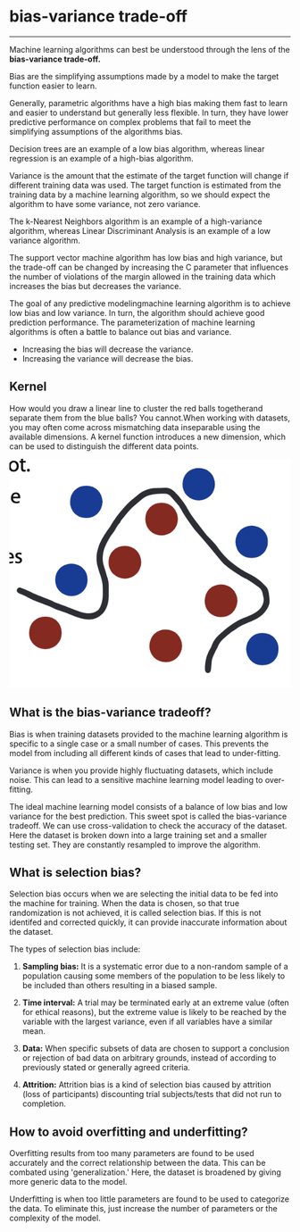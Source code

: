 # bias-variance trade-off

---

Machine learning algorithms can best be understood through the lens of the **bias-variance trade-off.**

Bias are the simplifying assumptions made by a model to make the target function easier to learn.

Generally, parametric algorithms have a high bias making them fast to learn and easier to understand but generally less flexible. In turn, they have lower predictive performance on complex problems that fail to meet the simplifying assumptions of the algorithms bias.

Decision trees are an example of a low bias algorithm, whereas linear regression is an example of a high-bias algorithm.

Variance is the amount that the estimate of the target function will change if different training data was used. The target function is estimated from the training data by a machine learning algorithm, so we should expect the algorithm to have some variance, not zero variance.

The k-Nearest Neighbors algorithm is an example of a high-variance algorithm, whereas Linear Discriminant Analysis is an example of a low variance algorithm.

The support vector machine algorithm has low bias and high variance, but the trade-off can be changed by increasing the C parameter that influences the number of violations of the margin allowed in the training data which increases the bias but decreases the variance.

The goal of any predictive modelingmachine learning algorithm is to achieve low bias and low variance. In turn, the algorithm should achieve good prediction performance. The parameterization of machine learning algorithms is often a battle to balance out bias and variance.

- Increasing the bias will decrease the variance.
- Increasing the variance will decrease the bias.

## Kernel

How would you draw a linear line to cluster the red balls togetherand separate them from the blue balls? You cannot.When working with datasets, you may often come across mismatching data inseparable using the available dimensions. A kernel function introduces a new dimension, which can be used to distinguish the different data points.

![image](media/bias-variance-trade-off-image1.png)

## What is the bias-variance tradeoff?

Bias is when training datasets provided to the machine learning algorithm is specific to a single case or a small number of cases. This prevents the model from including all different kinds of cases that lead to under-fitting.

Variance is when you provide highly fluctuating datasets, which include noise. This can lead to a sensitive machine learning model leading to over-fitting.

The ideal machine learning model consists of a balance of low bias and low variance for the best prediction. This sweet spot is called the bias-variance tradeoff. We can use cross-validation to check the accuracy of the dataset. Here the dataset is broken down into a large training set and a smaller testing set. They are constantly resampled to improve the algorithm.

## What is selection bias?

Selection bias occurs when we are selecting the initial data to be fed into the machine for training. When the data is chosen, so that true randomization is not achieved, it is called selection bias. If this is not identifed and corrected quickly, it can provide inaccurate information about the dataset.

The types of selection bias include:

1. **Sampling bias:** It is a systematic error due to a non-random sample of a population causing some members of the population to be less likely to be included than others resulting in a biased sample.

2. **Time interval:** A trial may be terminated early at an extreme value (often for ethical reasons), but the extreme value is likely to be reached by the variable with the largest variance, even if all variables have a similar mean.

3. **Data:** When specific subsets of data are chosen to support a conclusion or rejection of bad data on arbitrary grounds, instead of according to previously stated or generally agreed criteria.

4. **Attrition:** Attrition bias is a kind of selection bias caused by attrition (loss of participants) discounting trial subjects/tests that did not run to completion.

## How to avoid overfitting and underfitting?

Overfitting results from too many parameters are found to be used accurately and the correct relationship between the data. This can be combated using 'generalization.' Here, the dataset is broadened by giving more generic data to the model.

Underfitting is when too little parameters are found to be used to categorize the data. To eliminate this, just increase the number of parameters or the complexity of the model.
